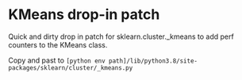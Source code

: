 # KMeans drop-in patch

Quick and dirty drop in patch for sklearn.cluster._kmeans to add perf counters to the KMeans class.

Copy and past to `[python env path]/lib/python3.8/site-packages/sklearn/cluster/_kmeans.py`
